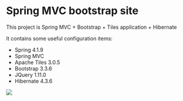 Spring MVC bootstrap site
==========================

This project is Spring MVC + Bootstrap + Tiles application + Hibernate

It contains some useful configuration items:

- Spring 4.1.9
- Spring MVC
- Apache Tiles 3.0.5
- Bootstrap 3.3.6
- JQuery 1.11.0
- Hibernate 4.3.6

![](https://github.com/DanielMichalski/spring-mvc-crud/blob/master/src/main/resources/img/messages.png)


